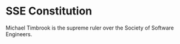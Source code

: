 SSE Constitution
================

Michael Timbrook is the supreme ruler over the Society of Software Engineers.
